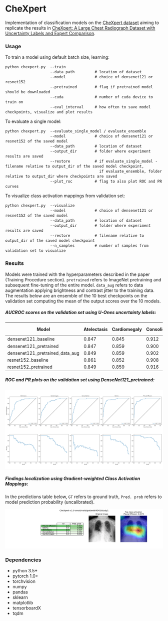 # CheXpert

Implementation of classification models on the [CheXpert dataset](https://stanfordmlgroup.github.io/competitions/chexpert/) aiming to replicate the results in [CheXpert: A Large Chest Radiograph Dataset with Uncertainty Labels and Expert Comparison](https://arxiv.org/abs/1901.07031).

### Usage

To train a model using default batch size, learning:
```
python chexpert.py  --train
                    --data_path         # location of dataset
                    --model             # choice of densenet121 or resnet152
                    --pretrained        # flag if pretrained model should be downloaded
                    --cuda              # number of cuda device to train on
                    --eval_interval     # how often to save model checkpoints, visualize and plot results
```

To evaluate a single model:
```
python chexpert.py  --evaluate_single_model / evaluate_ensemble
                    --model             # choice of densenet121 or resnet152 of the saved model
                    --data_path         # location of dataset
                    --output_dir        # folder where experiment results are saved
                    --restore           # if evaluate_single_model - filename relative to output_dir of the saved model checkpoint,
                                          if evaluate_ensemble, folder relative to output_dir where checkpoints are saved
                    --plot_roc          # flag to also plot ROC and PR curves
```

To visualize class activation mappings from validation set:
```
python chexpert.py  --visualize
                    --model             # choice of densenet121 or resnet152 of the saved model
                    --data_path         # location of dataset
                    --output_dir        # folder where experiment results are saved
                    --restore           # filename relative to output_dir of the saved model checkpoint
                    --n_samples         # number of samples from validation set to visualize
```

### Results

Models were trained with the hyperparameters described in the paper (Training Procedure section). `pretrained` refers to ImageNet pretraining and subsequent fine-tuning of the entire model. `data_aug` refers to data augmentation applying brightness and contrast jitter to the training data. The results below are an ensemble of the 10 best checkpoints on the validation set computing the mean of the output scores over the 10 models.

##### AUCROC scores on the validation set using U-Ones uncertainty labels:

| Model | Atelectasis | Cardiomegaly | Consolidation | Edema | Pleural Effusion |
| --- | --- | --- | --- | --- | --- |
| densenet121_baseline | 0.847 | 0.845	| 0.912 | 0.905 | 0.938 |
| densenet121_pretrained | 0.847 | 0.859 | 0.900 | 0.936 | 0.940 |
| densenet121_pretrained_data_aug | 0.849 | 0.859 | 0.902 |	0.932 | 0.943 |
| resnet152_baseline | 0.861 | 0.852 | 0.908 | 0.894 | 0.919 |
| resnet152_pretrained | 0.849 | 0.859 | 0.916 | 0.934 | 0.944 |


##### ROC and PR plots on the validation set using DenseNet121_pretrained:

![densent121_plot](images/densenet121_pretrained_data_aug_roc_pr_step_ensemble.png)


##### Findings localization using Gradient-weighted Class Activation Mappings:

In the predictions table below, `GT` refers to ground truth, `Pred. prob` refers to model prediction probability (uncalibrated).

![densenet121_gradcam](images/densenet121_pretrained_data_aug_vis_CheXpert-v1.0-small-valid-patient64545-study1_view_5_trainstep_41700.png)

### Dependencies
* python 3.5+
* pytorch 1.0+
* torchvision
* numpy
* pandas
* sklearn
* matplotlib
* tensorboardX
* tqdm
